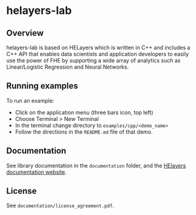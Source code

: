 # helayers-lab

## Overview

helayers-lab is based on HELayers which is written in C++ and includes a C++
API that enables data scientists and application developers to easily use the
power of FHE by supporting a wide array of analytics such as Linear/Logistic
Regression and Neural Networks.

## Running examples

To run an example:

* Click on the application menu (three bars icon, top left)
* Choose Terminal > New Terminal
* In the terminal change directory to `examples/cpp/<demo_name>`
* Follow the directions in the `README.md` file of that demo.

## Documentation

See library documentation in the `documentation` folder, and the
[HElayers documentation website](https://ibm.github.io/helayers/).

## License

See `documentation/license_agreement.pdf`.
